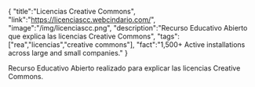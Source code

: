{
    "title":"Licencias Creative Commons",
    "link":"https://licenciascc.webcindario.com/",
    "image":"/img/licenciascc.png",
    "description":"Recurso Educativo Abierto que explica las licencias Creative Commons",
    "tags":["rea","licencias","creative commons"],
    "fact":"1,500+ Active installations across large and small companies."
}


Recurso Educativo Abierto realizado para explicar las licencias Creative Commons.